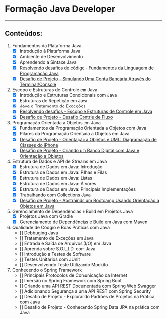# Formação Java Developer

---

## Conteúdos:
1. Fundamentos da Plataforma Java
    - [x] Introdução à Plataforma Java
    - [x] Ambiente de Desenvolvimento
    - [x] Aprendendo a Sintaxe Java
    - [x] [Resolvendo desafios de código - Fundamentos da Linguagem de Programação Java](https://github.com/KayllaneGPina/formacao-java-developer/tree/main/Desafios%20de%20Codigo)
    - [x] [Desafio de Projeto - Simulando Uma Conta Bancária Através do Terminal/Console](https://github.com/KayllaneGPina/formacao-java-developer/tree/main/Desafio%20de%20Projeto)
2. Escopo e Estruturas de Controle em Java
    - [x] Introdução e Estruturas Condicionais com Java
    - [x] Estruturas de Repetição em Java
    - [x] Java e Tratamento de Exceções
    - [x] [Resolvendo desafios - Escopo e Estruturas de Controle em Java](https://github.com/KayllaneGPina/formacao-java-developer/tree/main/Desafios%20de%20Codigo)
    - [x] [Desafio de Projeto - Desafio Contrle de Fluxo](https://github.com/KayllaneGPina/formacao-java-developer/tree/main/Desafio%20de%20Projeto/src/DesafioControleFluxo)
3. Programação Orientada a Objetos em Java
    - [x] Fundamentos da Programação Orientada a Objetos com Java
    - [x] Pilares da Programação Orientada a Objetos em Java
    - [x] [Desafio de Projeto - Orientação a Objetos e UML: Diagramação de Classes do iPhone](https://github.com/KayllaneGPina/formacao-java-developer/tree/main/Desafio%20de%20Projeto/src/Iphone)
    - [x] [Desafio de Projeto - Criando um Banco Digital com Java e Orientação a Objetos](https://github.com/KayllaneGPina/formacao-java-developer/tree/main/Desafio%20de%20Projeto/src/BancoDigitalJavaPoo)
4. Estrutura de Dados e API de Streams em Java
    - [x] Estrutura de Dados em Java: Introdução
    - [x] Estrutura de Dados em Java: Pilhas e Filas
    - [x] Estrutura de Dados em Java: Listas
    - [x] Estrutura de Dados em Java: Árvores
    - [x] Estrutura de Dados em Java: Principais Implementações
    - [x] Trabalhando com Collections Java
    - [x] [Desafio de Projeto - Abstraindo um Bootcamp Usando Orientação a Objetos em Java](https://github.com/KayllaneGPina/formacao-java-developer/tree/main/Desafio%20de%20Projeto/src/DesafioFinalPOO)
5. Gerenciamento de Dependências e Build em Projetos Java
    - [x] Projetos Java com Gradle
    - [x] Gerenciamento de Dependências e Build em Java com Maven
6. Qualidade de Códgio e Boas Práticas com Java
    - [] Debbuging Java
    - [] Tratamento de Exceções em Java
    - [] Entrada e Saída de Arquivos (I/O) em Java
    - [] Aprenda sobre S.O.L.I.D. com Java
    - [] Introdução a Testes de Software
    - [] Testes Unitários com JUnit
    - [] Desenvolvendo Teste Utilizando Mockito
7. Conhecendo o Spring Framework
    - [] Principais Protocolos de Comunicação da Internet
    - [] Imersão no Spring Framework com Spring Boot
    - [] Criando uma API REST Documentada com Spring Web Swagger
    - [] Adicionando Segurança a uma API REST com Spring Security
    - [] Desafio de Projeto - Explorando Padrões de Projetos na Prática com Java
    - [] Desafio de Projeto - Conhecendo Spring Data JPA na prática com Java


